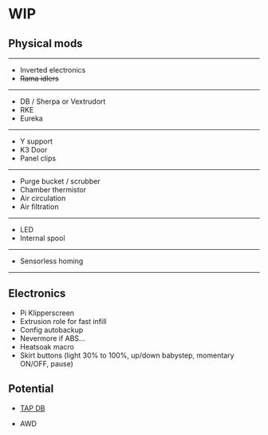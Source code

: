 # WIP

## Physical mods

---

- Inverted electronics
- ~~Rama idlers~~

---

- DB / Sherpa or Vextrudort
- RKE
- Eureka

---

- Y support
- K3 Door
- Panel clips

---

- Purge bucket / scrubber
- Chamber thermistor
- Air circulation
- Air filtration

---

- LED
- Internal spool

---

- Sensorless homing

---

## Electronics

- Pi Klipperscreen
- Extrusion role for fast infill
- Config autobackup
- Nevermore if ABS...
- Heatsoak macro
- Skirt buttons (light 30% to 100%, up/down babystep, momentary ON/OFF, pause)

## Potential

- [TAP DB](https://github.com/RustyWar85/DirtyBird-Tap-Cores)

- AWD